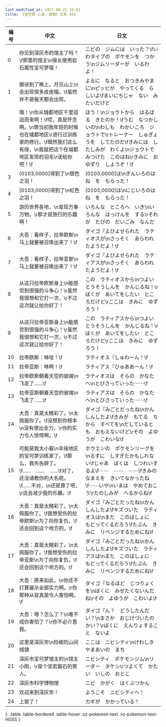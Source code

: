 ```yaml
---
last_modified_at: 2021-08-21 16:02
title: 《宝可梦 心金／魂银》文本 453
---
```

| 编号 | 中文 | 日文 |
| ---- | ---- | ---- |
| 0 | 你见到深灰市的馆主了吗？\f那里的馆主\n擅长使用岩石属性宝可梦哦！ | ニビの　ジムには　いった？\fいわタイプの　ポケモンを　つかう\nジムリーダーが　いるわよ！ |
| 1 | 据说到了晚上，月见山上\n会出现很多皮皮哦。\f虽然并不是每天都会出现。 | よるに　なると　おつきみやまに\nピッピが　やってくる　らしいよ\fまいにちじゃ　ない　みたいだけど |
| 2 | 哦！\n你从城都地区千里迢迢而来啊！\f哎，真是怀念啊。\n想当初我年轻的时候也在城都地区\r进行过训练家的修行。\f既然我们这么有缘，\n我就把这个在城都地区发现的羽毛\r送给你吧！\f | ほう！\nジョウトから　はるばる　きたのか！\fうむ　なつかしいの\nわしも　わかいころ　ジョウトで\rトレーナー　しゅぎょうを　してたのだ\fきみには　したしみが　わくよ\nジョウトで　みつけた　このはね\rきみに　おゆずり　しようぞ！\f |
| 3 | [0103,0000]得到了\n银色之羽！ | [0103,0000]は\nぎんいろのはね　を　もらった！ |
| 4 | [0103,0000]得到了\n虹色之羽！ | [0103,0000]は\nにじいろのはね　を　もらった！ |
| 5 | 游历世界各地，\n发现万事万物。\r那才是旅行的乐趣啊！ | いろんな　ところへ　いき\nいろんな　はっけんを　する\rそれが　たびの　だいごみ　なんだ |
| 6 | 大吾：看样子，拉帝欧斯\n马上就要被召唤出来了！\f | ダイゴ『よびよせられた　ラティオスが\nさっそく　あらわれたようだよ！\f |
| 7 | 大吾：看样子，拉帝亚斯\n马上就要被召唤出来了！\f | ダイゴ『よびよせられた　ラティアスが\nさっそく　あらわれたようだよ！\f |
| 8 | 从这只拉帝欧斯身上\n能感觉到很强的斗争心！\r虽然我很想和它打一次，\r不过这次就让给你好了！ | この　ラティオスから\nつよい　とうそうしんを　かんじるね！\rぼくが　あいてをしたい　ところだけど\rここは　きみに　ゆずろう！ |
| 9 | 从这只拉帝亚斯身上\n能感觉到很强的斗争心！\r虽然我很想和它打一次，\r不过这次就让给你好了！ | この　ラティアスから\nつよい　とうそうしんを　かんじるね！\rぼくが　あいてをしたい　ところだけど\rここは　きみに　ゆずろう！ |
| 10 | 拉帝欧斯：咻哇！\f | ラティオス『しゅわーん！\f |
| 11 | 拉帝亚斯：咻啊！\f | ラティアス『ひゅああーん！\f |
| 12 | 拉帝欧斯朝着天空的彼端\n飞走了……\f | ラティオスは　そらの　かなたへ\nとびさっていった⋯⋯\f |
| 13 | 拉帝亚斯朝着天空的彼端\n飞走了……\f | ラティアスは　そらの　かなたへ\nとびさっていった⋯⋯\f |
| 14 | 大吾：真是太精彩了。\n太佩服你了。\f没想到你根本\n没有使出全力，\r你的实力令人惊愕啊。\f | ダイゴ『みごとだったね\nかんしんしたよ\fきみが　もてる　ちから　すべてを\nだしているとも　おもえないけど\rその　よゆうが　こわいな\f |
| 15 | 可能是我太小看\n丰缘地区的宝可梦训练家了。\f那么，我先告辞了。\f……　……　……\f对了，还没请教你的大名呢。\f……不对，\n还是算了吧，\r这会减少我的乐趣。\f | ホウエンの　ポケモンリーグを\nるすに　しすぎたかもしれない\fじゃあ　ぼくは　しつれいするよ\f⋯⋯　⋯⋯　⋯⋯\fきみの　なまえを　きいてなかったね\f⋯⋯いや\nいまは　やめておこう\rたのしみが　へるからね\f |
| 16 | 大吾：真是太精彩了。\n太佩服你了。\f我想受伤的拉帝欧斯\n为了向你复仇，\f还会回到这个地方的。\f | ダイゴ『みごとだったね\nかんしんしたよ\fキズついた　ラティオスは\nまた　このばしょに　もどってくるだろう\fたぶん　きみに　リベンジするためにね\f |
| 17 | 大吾：真是太精彩了。\n太佩服你了。\f我想受伤的拉帝亚斯\n为了向你复仇，\f还会回到这个地方的。\f | ダイゴ『みごとだったね\nかんしんしたよ\fキズついた　ラティアスは\nまた　このばしょに　もどってくるだろう\fたぶん　きみに　リベンジするためにね\f |
| 18 | 大吾：原来如此，\n你还不打算展示全部实力啊。\r你那种从容真是令人害怕啊。\f | ダイゴ『なるほど　じつりょくを\nぼくに　みせたくないんだね\rその　よゆうが　こわいよ\f |
| 19 | 大吾：嗯？怎么了？\n难不成你害怕了？\r你不必介意我。 | ダイゴ『ん？　どうしたんだい？\nまさか　おじけづいたのかい？\rぼくに　えんりょすること　ないよ |
| 20 | 这里是深灰市\n险峻的山间城镇 | ここは　ニビシティ\nけわしき　やまあいの　まち |
| 21 | 深灰市宝可梦馆主的\n馆主小刚，\r是个坚若磐石的男人。 | ニビシティ　ポケモンジム\nリーダー　タケシ\rつよくて　かたい　いしの　おとこ |
| 22 | 深灰市科学博物馆 | ニビ　かがく　はくぶつかん |
| 23 | 欢迎来到深灰市！ | ようこそ　ニビシティへ！ |
| 24 | 上锁了！ | カギが　かかっている！ |
{: .table .table-bordered .table-hover .xz-pokemon-text .xz-pokemon-text-HGSS }